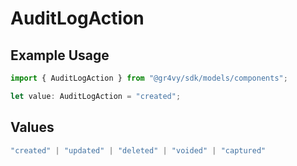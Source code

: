 # AuditLogAction

## Example Usage

```typescript
import { AuditLogAction } from "@gr4vy/sdk/models/components";

let value: AuditLogAction = "created";
```

## Values

```typescript
"created" | "updated" | "deleted" | "voided" | "captured"
```